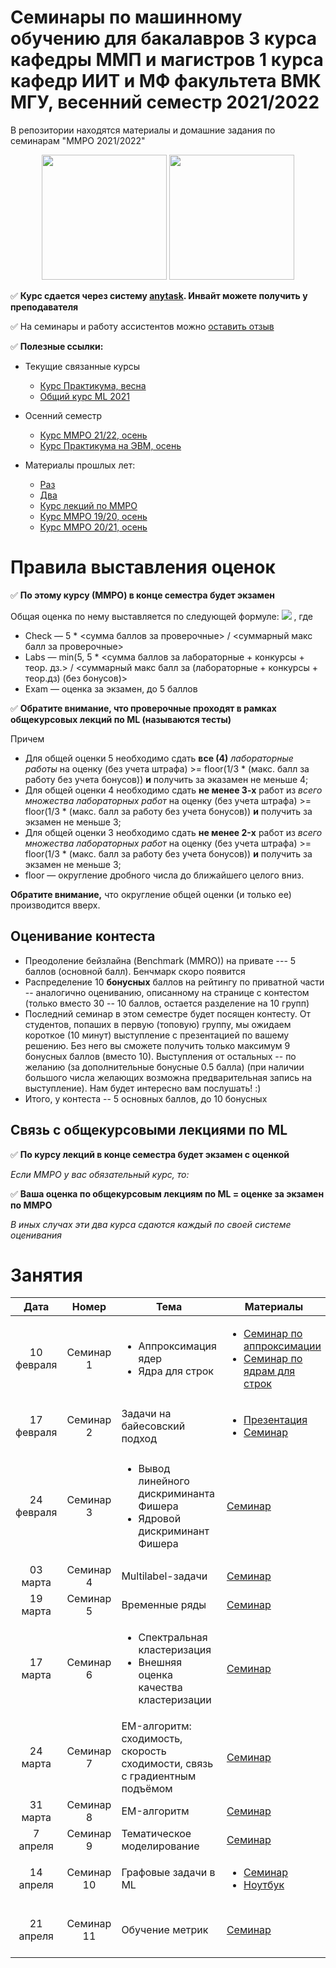 # Семинары по машинному обучению для бакалавров 3 курса кафедры ММП и магистров 1 курса кафедр ИИТ и МФ факультета ВМК МГУ, весенний семестр 2021/2022
В репозитории находятся материалы и домашние задания по семинарам "ММРО 2021/2022"

<p align="center">
<img src="http://funzoo.ru/uploads/posts/2009-11/1258648863_tn.jpg" height=200pt> <img src="https://github.com/mmp-mmro-team/mmp_mmro_fall_2021/blob/main/trash/kernel_trick.jpg" height=200pt>
</p>

:white_check_mark: **Курс сдается через систему [anytask](https://anytask.org/course/907). Инвайт можете получить у преподавателя**

:white_check_mark: На семинары и работу ассистентов можно [оставить отзыв](https://docs.google.com/forms/d/e/1FAIpQLSeCww7kQZRBbPDFW_dTRpKdBl1pL0jx4nezhciAof8b22O05Q/viewform)

:white_check_mark: **Полезные ссылки:**

* Текущие связанные курсы
    * [Курс Практикума, весна](https://github.com/mmp-practicum-team/mmp_practicum_spring_2022) 
    * [Общий курс ML 2021](https://github.com/MSU-ML-COURSE/ML-COURSE-21-22)

* Осенний семестр
    * [Курс ММРО 21/22, осень](https://github.com/mmp-mmro-team/mmp_mmro_fall_2021)
    * [Курс Практикума на ЭВМ, осень](https://github.com/mmp-practicum-team/mmp_practicum_fall_2021)

* Материалы прошлых лет:
  * [Раз](https://github.com/esokolov/ml-course-msu)
  * [Два](https://github.com/esokolov/ml-course-hse)
  * [Курс лекций по ММРО](http://www.machinelearning.ru/wiki/index.php?title=%D0%9C%D0%B0%D1%82%D0%B5%D0%BC%D0%B0%D1%82%D0%B8%D1%87%D0%B5%D1%81%D0%BA%D0%B8%D0%B5_%D0%BC%D0%B5%D1%82%D0%BE%D0%B4%D1%8B_%D1%80%D0%B0%D1%81%D0%BF%D0%BE%D0%B7%D0%BD%D0%B0%D0%B2%D0%B0%D0%BD%D0%B8%D1%8F_%D0%BE%D0%B1%D1%80%D0%B0%D0%B7%D0%BE%D0%B2_%28%D0%BA%D1%83%D1%80%D1%81_%D0%BB%D0%B5%D0%BA%D1%86%D0%B8%D0%B9%2C_%D0%92.%D0%92.%D0%9A%D0%B8%D1%82%D0%BE%D0%B2%29)
  * [Курс ММРО 19/20, осень](https://github.com/mmp-mmro-team/mmp_mmro_fall_2019)
  * [Курс ММРО 20/21, осень](https://github.com/mmp-mmro-team/mmp_mmro_fall_2020)

# Правила выставления оценок

:white_check_mark: **По этому курсу (ММРО) в конце семестра будет экзамен**

Общая оценка по нему выставляется по следующей формуле:
![](https://github.com/mmp-mmro-team/mmp_mmro_fall_2021/blob/main/trash/formula.png)
, где 

* Check — 5 * <сумма баллов за проверочные> / <суммарный макс балл за проверочные>
* Labs — min(5, 5 * <сумма баллов за лабораторные + конкурсы + теор. дз.> / <суммарный макс балл за (лабораторные + конкурсы + теор.дз) (без бонусов)>
* Exam — оценка за экзамен, до 5 баллов

:white_check_mark: **Обратите внимание, что проверочные проходят в рамках общекурсовых лекций по ML (называются тесты)**

Причем
* Для общей оценки 5 необходимо сдать **все (4)** _лабораторные работы_ на оценку (без учета штрафа) >= floor(1/3 * (макс. балл за работу без учета бонусов)) **и** получить за эказамен не меньше 4;
* Для общей оценки 4 необходимо сдать **не менее 3-х** работ из _всего множества лабораторных работ_ на оценку (без учета штрафа) >= floor(1/3 * (макс. балл за работу без учета бонусов)) **и** получить за экзамен не меньше 3;
* Для общей оценки 3 необходимо сдать **не менее 2-x** работ из _всего множества лабораторных работ_ на оценку (без учета штрафа) >= floor(1/3 * (макс. балл за работу без учета бонусов)) **и** получить за экзамен не меньше 3;
* floor — округление дробного числа до ближайшего целого вниз.

**Обратите внимание,** что округление общей оценки (и только ее) производится вверх.

## Оценивание контеста

* Преодоление бейзлайна (Benchmark (MMRO)) на привате --- 5 баллов (основной балл). Бенчмарк скоро появится
* Распределение 10 **бонусных** баллов на рейтингу по приватной части -- аналогично оцениванию, описанному на странице с контестом (только вместо 30 -- 10 баллов, остается разделение на 10 групп)
* Последний семинар в этом семестре будет посящен контесту. От студентов, попаших в первую (топовую) группу, мы ожидаем короткое (10 минут) выступление с презентацией по вашему решению. Без него вы сможете получить только максимум 9 бонусных баллов (вместо 10). Выступления от остальных -- по желанию (за дополнительные бонусные 0.5 балла) (при наличии большого числа желающих возможна предварительная запись на выступление). Нам будет интересно вам послушать! :)
* Итого, у контеста -- 5 основных баллов, до 10 бонусных

## Связь с общекурсовыми лекциями по ML

:white_check_mark: **По курсу лекций в конце семестра будет экзамен с оценкой**

_Если ММРО у вас обязательный курс, то:_

:white_check_mark: **Ваша оценка по общекурсовым лекциям по ML = оценке за экзамен по ММРО**

_В иных случах эти два курса сдаются каждый по своей системе оценивания_

# Занятия

| Дата | Номер | Тема | Материалы | ДЗ |
| :---: | :---: | --- | --- | --- |
| 10 февраля  | Семинар 1 | <ul><li>Аппроксимация ядер</li><li>Ядра для строк</li></ul> | <ul><li>[Семинар по аппроксимации](https://github.com/esokolov/ml-course-hse/blob/master/2020-spring/lecture-notes/lecture14-kernels.pdf)</li><li>[Семинар по ядрам для строк](https://github.com/esokolov/ml-course-hse/blob/master/2017-spring/seminars/sem14-kernels.pdf)</li></ul> | ¯\\\_(ツ)\_/¯ |
| 17 февраля | Семинар 2 | Задачи на байесовский подход | <ul><li>[Презентация](https://github.com/mmp-mmro-team/mmp_mmro_spring_2022/blob/main/seminars/PresentationPPD.pdf)</li><li>[Семинар](https://github.com/mmp-mmro-team/mmp_mmro_spring_2022/blob/main/seminars/Sem13_bayes.pdf)</li></ul> | [Прак.1 SVM и аппроксимация ядер](https://github.com/mmp-mmro-team/mmp_mmro_spring_2022/blob/main/homework-practice/homework-practice-01-random-features.ipynb) |
| 24 февраля | Семинар 3 | <ul><li>Вывод линейного дискриминанта Фишера</li><li>Ядровой дискриминант Фишера</li></ul> | [Семинар](https://github.com/mmp-mmro-team/mmp_mmro_spring_2022/blob/main/seminars/sem15-fld.pdf) | ¯\\\_(ツ)\_/¯ |
| 03 марта | Семинар 4 | Multilabel-задачи | [Семинар](https://github.com/esokolov/ml-course-hse/blob/master/2020-spring/seminars/sem21-multilabel.pdf) |¯\\\_(ツ)\_/¯ |
| 19 марта | Семинар 5 | Временные ряды | [Семинар](https://github.com/mmp-mmro-team/mmp_mmro_spring_2022/blob/main/seminars/%D0%A1%D0%B5%D0%BC%D0%B8%D0%BD%D0%B0%D1%80%20%D0%92%D0%9C%D0%9A.pdf) |¯\\\_(ツ)\_/¯ |
| 17 марта | Семинар 6 | <ul><li>Спектральная кластеризация</li><li>Внешняя оценка качества кластеризации</li></ul>  | [Семинар](https://github.com/mmp-mmro-team/mmp_mmro_spring_2021/blob/main/seminars/lecture17-clusterization.pdf) | [Прак.2 Кластеризация](https://github.com/mmp-mmro-team/mmp_mmro_spring_2022/blob/main/homework-practice/homework-practice-02-unsupervised.ipynb) |
| 24 марта | Семинар 7 | EM-алгоритм: сходимость, скорость сходимости, связь с градиентным подъёмом | [Семинар](https://github.com/esokolov/ml-course-hse/blob/master/2020-spring/lecture-notes/lecture15-em.pdf) |¯\\\_(ツ)\_/¯ |
| 31 марта | Семинар 8 | EM-алгоритм | [Семинар](https://github.com/esokolov/ml-course-hse/blob/master/2020-spring/seminars/sem15-em.pdf) | [Прак.3 EM](https://github.com/mmp-mmro-team/mmp_mmro_spring_2022/tree/main/homework-practice/homework-practice-09-em) | 
| 7 апреля | Семинар 9 | Тематическое моделирование | [Семинар](https://github.com/mmp-mmro-team/mmp_mmro_spring_2022/blob/main/seminars/topic_modeling_.ipynb)| Контест (kaggle) | 
| 14 апреля | Семинар 10 | Графовые задачи в ML | <ul><li>[Семинар](https://github.com/esokolov/ml-course-hse/blob/master/2021-spring/seminars/sem17-graph.pdf)</li><li>[Ноутбук](https://github.com/esokolov/ml-course-hse/blob/master/2021-spring/seminars/sem17-graph.ipynb)</li></ul>| ¯\\\_(ツ)\_/¯ | 
| 21 апреля | Семинар 11 | Обучение метрик | [Семинар](https://github.com/mmp-mmro-team/mmp_mmro_spring_2021/blob/main/seminars/sem20-knn.pdf)| [Прак.4 Обучение метрик и несбалансированные задачи](https://github.com/mmp-mmro-team/mmp_mmro_spring_2022/blob/main/homework-practice/homework-practice-11-metric-learning-imb) | 





